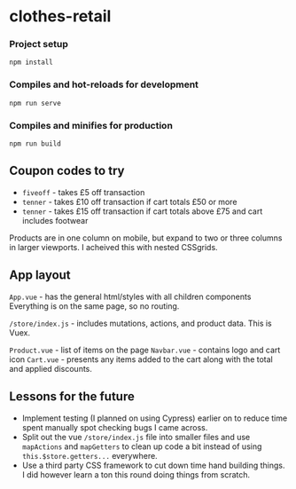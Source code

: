 # clothes-retail

### Project setup
`npm install`

### Compiles and hot-reloads for development
`npm run serve`

### Compiles and minifies for production
`npm run build`

## Coupon codes to try

- `fiveoff` - takes £5 off transaction
- `tenner` - takes £10 off transaction if cart totals £50 or more
- `tenner` - takes £15 off transaction if cart totals above £75 and cart includes footwear

Products are in one column on mobile, but expand to two or three columns in larger viewports. I acheived this with nested CSSgrids.

## App layout
`App.vue` - has the general html/styles with all children components
Everything is on the same page, so no routing.

`/store/index.js` - includes mutations, actions, and product data. This is Vuex.

`Product.vue` - list of items on the page
`Navbar.vue` - contains logo and cart icon
`Cart.vue` - presents any items added to the cart along with the total and applied discounts.

## Lessons for the future

- Implement testing (I planned on using Cypress) earlier on to reduce time spent manually spot checking bugs I came across.
- Split out the vue `/store/index.js` file into smaller files and use `mapActions` and `mapGetters` to clean up code a bit instead of using `this.$store.getters...` everywhere.
- Use a third party CSS framework to cut down time hand building things. I did however learn a ton this round doing things from scratch.


